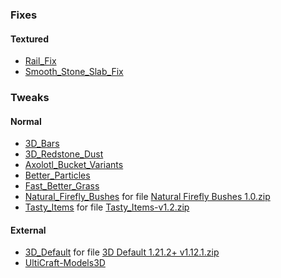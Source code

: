 ### Fixes

#### Textured

- [Rail_Fix](src/Fixes/Textured/Rail_Fix/Credits/Fixes.Textured.Rail_Fix.md)
- [Smooth_Stone_Slab_Fix](src/Fixes/Textured/Smooth_Stone_Slab_Fix/Credits/Fixes.Textured.Smooth_Stone_Slab_Fix.md)

### Tweaks

#### Normal

- [3D_Bars](src/Tweaks/Normal/3D_Bars/Credits/Tweaks.Normal.3D_Bars.md)
- [3D_Redstone_Dust](src/Tweaks/Normal/3D_Redstone_Dust/Credits/Tweaks.Normal.3D_Redstone_Dust.md)
- [Axolotl_Bucket_Variants](src/Tweaks/Normal/Axolotl_Bucket_Variants/Credits/Tweaks.Normal.Axolotl_Bucket_Variants.md)
- [Better_Particles](src/Tweaks/Normal/Better_Particles/Credits/Tweaks.Normal.Better_Particles.md)
- [Fast_Better_Grass](src/Tweaks/Normal/Fast_Better_Grass/Credits/Tweaks.Normal.Fast_Better_Grass.md)
- [Natural_Firefly_Bushes](src/Tweaks/Normal/Natural_Firefly_Bushes/Credits/Tweaks.Normal.Natural_Firefly_Bushes.md) for file [Natural Firefly Bushes 1.0.zip](src/Tweaks/Normal/Natural%20Firefly%20Bushes%201.0.zip)
- [Tasty_Items](src/Tweaks/Normal/Tasty_Items/Credits/Tweaks.Normal.Tasty_Items.md) for file [Tasty_Items-v1.2.zip](src/Tweaks/Normal/Tasty_Items-v1.2.zip)

#### External

- [3D_Default](src/Tweaks/External/3D_Default/Credits/Tweaks.External.3D_Default.md) for file [3D Default 1.21.2+ v1.12.1.zip](src/Tweaks/External/3D%20Default%201.21.2+%20v1.12.1.zip)
- [UltiCraft-Models3D](src/Tweaks/External/UltiCraft-Models3D/Credits/Tweaks.External.UltiCraft-Models3D.md)
